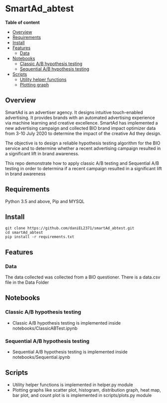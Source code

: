 
# SmartAd_abtest

**Table of content**

- [Overview](##abstract)
- [Requirements](#setup)
- [Install](#install)
- [Features](#features)
  - [Data](#data.csv)
- [Notebooks](#notebooks)
  - [Classic A/B hypothesis testing](notebooks/ClassicABTest.ipynb)
  - [Sequential A/B hypothesis testing](notebooks/Sequential.ipynb)
- [Scripts](#scripts)
  - [Utility helper functions](scripts/helper.py)
  - [Plotting graph](scripts/plots.py)

  


## Overview
SmartAd is an advertiser agency. It designs intuitive touch-enabled advertising. It provides brands with an automated advertising experience via machine learning and creative excellence. SmartAd has implemented a new advertising campaign and collected BIO brand impact optimizer data from 3-10 July 2020 to determine the impact of the creative Ad they design.

The objective is to design a reliable hypothesis testing algorithm for the BIO service and to determine whether a recent advertising campaign resulted in a significant lift in brand awareness.

This repo demonstrate how to apply classic A/B testing and Sequential A/B testing in order to determina if a recent campaign resulted in a significant lift in brand awareness

## Requirements
Python 3.5 and above, Pip and MYSQL
## Install
```
git clone https://github.com/daniEL2371/smartAd_abtest.git
cd smartAd_abtest
pip install -r requirements.txt
```
## Features

### Data
  The data collected was collected from a BIO questioner. There is a data.csv file in the Data Folder
  

## Notebooks
### Classic A/B hypothesis testing
  -  Classic A/B hypothesis testing is implemented inside notebooks/ClassicABTest.ipynb

### Sequential A/B hypothesis testing
  - Sequential A/B hypothesis testing is implemented inside notebooks/Sequential.ipynb

## Scripts
  - Utility helper functions is implemented in helper.py module
  - Plotting graphs like scatter plot, histogram, distribution graph, heat map, bar plot, and count plot is is implemented in scripts/plots.py module



